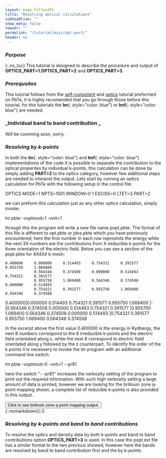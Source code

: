 ```yaml
---
layout: page-fullwidth
title: "Resolving optical calculations"
subheadline: ""
show_meta: false
teaser: ""
permalink: "/tutorial/misc/opt-part/"
header: no
---
```


### _Purpose_
{:.no_toc}
This tutorial is designed to describe the procedure and output of **OPTICS_PART=1**,**OPTICS_PART=2** and **OPTICS_PART=3**. 

### _Prerequsites_
This tutorial follows from the [self-consistent](/tutorial/asa/lm_pbte_tutorial/) and [optics](http://lordcephei.github.io/docs-equ-optics/) tutorial preformed on PbTe, it is highly recomended that you go through those before this tutorial, for this tutorials the **lm**{: style="color: blue"} or  **lmf**{: style="color: blue"} are needed.

### _Individual band to band contribution _

Will be comming soon, sorry.

### _Resolving by k-points_
In both the **lm**{: style="color: blue"} and **lmf**{: style="color: blue"} implementations of the code it is possible to separate the contribution to the optical properites by individual k-points, this calculation can be done by simply adding **PART=2** to the optics category, however few additional steps are needed to interpret the output. Lets start by running an optics calculation for PbTe with the following setup in the control file:

   OPTICS  MODE=1 NPTS=1001 WINDOW=0 1 ESCISS=0 LTET=3
           PART=2

we can preform this calculation just as any other optics calculation, simply invoke:

   lm pbte -voptmod=1 -vnit=1

through this the program will write a new file name popt.pbte. The format of this file is different to opt.pbte or jdos.pbte which you have previously encountered; here the first number in each row represtnts the energy while the next 3X numbers are the contributions from X ireducible k-points for the three orientation of the electric field. Below you can see a section of the popt.pbte for 4X4X4 k-mesh:

    0.400000     0.000000     0.514493     0.754321     0.391577     0.955750     1.069400
                 0.564346     0.374508     0.000000     0.514493     0.754321     0.391577
                 0.955750     1.069400     0.564346     0.374508     0.000000     0.514493
                 0.754321     0.391577     0.955750     1.069400     0.564346     0.374508

0.400000|0.000000     0.514493     0.754321     0.391577     0.955750     1.069400
        |-
        |0.564346     0.374508     0.000000     0.514493     0.754321     0.391577
        |0.955750     1.069400     0.564346     0.374508     0.000000     0.514493
        |0.754321     0.391577     0.955750     1.069400     0.564346     0.374508
    

In the excerpt  above the first value 0.400000 is the energy in Rydbergs, the next 8 numbers correspond to the 8 irreducible k-points and the electric field orientated along x, while the next 8 correspond to electric field orientated along y followed by the z counterpart.
To identify the order of the k points it is necessery to invoke the lm program with an additional command line switch:

   lm pbte -voptmod=0 -vnit=1 --pr81
   
here the switch "- -pr81"  increases the verbosity setting of the program to print out the required information. With such high verbosity setting a large amount of data is printed, however we are looking for the brillouin zone q-point mapping shown, a complete list of reducible k-points is also provided in this output.

<div onclick="elm = document.getElementById('foobar'); if(elm.style.display == 'none') elm.style.display = 'block'; else elm.style.display = 'none';"><button type="button" class="button tiny radius">Click to see brillouin zone q-point mapping output.</button></div>
{::nomarkdown}<div style="display:none;margin:0px 25px 0px 25px;"id="foobar">{:/}

     BZMESH: qp mapping   
      i1..i3                          qp                    iq   ig  g  
     (1,1,1)           0.000000    0.000000    0.000000     1    1 i*i   
     (2,1,1)          -0.250000    0.250000    0.250000     2    1 i*i   
     (4,1,1)           0.250000   -0.250000   -0.250000     2    2 i   
     (1,2,1)           0.250000   -0.250000    0.250000     2    3 r3(1,1,-1)   
     (1,4,1)          -0.250000    0.250000   -0.250000     2    4 i*r3(1,1,-1)   
     (4,4,4)          -0.250000   -0.250000   -0.250000     2    5 r3(-1,-1,1)   
     (2,2,2)           0.250000    0.250000    0.250000     2    6 i*r3(-1,-1,1)   
     (1,1,2)           0.250000    0.250000   -0.250000     2    9 r3(-1,-1,-1)   
     (1,1,4)          -0.250000   -0.250000    0.250000     2   10 i*r3(-1,-1,-1)   
     (3,1,1)          -0.500000    0.500000    0.500000     3    1 i*i   
     (1,3,1)           0.500000   -0.500000    0.500000     3    3 r3(1,1,-1)   
     (3,3,3)          -0.500000   -0.500000   -0.500000     3    5 r3(-1,-1,1)   
     (1,1,3)           0.500000    0.500000   -0.500000     3    9 r3(-1,-1,-1)   
     (2,2,1)           0.000000    0.000000    0.500000     4    1 i*i   
     (4,4,1)           0.000000    0.000000   -0.500000     4    2 i   
     (4,1,4)           0.000000   -0.500000    0.000000     4    3 r3(1,1,-1)   
     (2,1,2)           0.000000    0.500000    0.000000     4    4 i*r3(1,1,-1)   
     (1,4,4)          -0.500000    0.000000    0.000000     4    5 r3(-1,-1,1)   
     (1,2,2)           0.500000    0.000000    0.000000     4    6 i*r3(-1,-1,1)   
     (3,2,1)          -0.250000    0.250000    0.750000     5    1 i*i   
     (3,4,1)           0.250000   -0.250000   -0.750000     5    2 i   
     (4,2,4)           0.250000   -0.750000    0.250000     5    3 r3(1,1,-1)   
     (2,4,2)          -0.250000    0.750000   -0.250000     5    4 i*r3(1,1,-1)   
     (4,3,3)          -0.750000   -0.250000   -0.250000     5    5 r3(-1,-1,1)    
     (2,3,3)           0.750000    0.250000    0.250000     5    6 i*r3(-1,-1,1)   
     (1,3,2)           0.750000   -0.250000    0.250000     5    7 r3d   
     (1,3,4)          -0.750000    0.250000   -0.250000     5    8 i*r3d   
     (2,1,3)           0.250000    0.750000   -0.250000     5    9 r3(-1,-1,-1)   
     (4,1,3)          -0.250000   -0.750000    0.250000     5   10 i*r3(-1,-1,-1)   
     (3,3,4)          -0.250000   -0.250000   -0.750000     5   11 r2x   
     (3,3,2)           0.250000    0.250000    0.750000     5   12 mx   
     (2,4,4)          -0.750000    0.250000    0.250000     5   17 r3(1,-1,-1)   
     (4,2,2)           0.750000   -0.250000   -0.250000     5   18 i*r3(1,-1,-1)   
     (3,1,2)          -0.250000    0.750000    0.250000     5   19 r3(-1,1,1)    
     (3,1,4)           0.250000   -0.750000   -0.250000     5   20 i*r3(-1,1,1)   
     (1,4,3)          -0.750000   -0.250000    0.250000     5   23 r2(1,0,-1)   
     (1,2,3)           0.750000    0.250000   -0.250000     5   24 m(1,0,-1)   
     (4,4,2)           0.250000    0.250000   -0.750000     5   25 r2y    
     (2,2,4)          -0.250000   -0.250000    0.750000     5   26 my   
     (2,3,1)           0.250000   -0.250000    0.750000     5   33 r2z   
     (4,3,1)          -0.250000    0.250000   -0.750000     5   34 mz   
     (3,4,3)          -0.250000   -0.750000   -0.250000     5   41 r3(1,-1,1)   
     (3,2,3)           0.250000    0.750000    0.250000     5   42 i*r3(1,-1,1)   
     (4,2,1)          -0.500000    0.500000    1.000000     6    1 i*i   
     (2,4,1)           0.500000   -0.500000   -1.000000     6    2 i   
     (4,3,4)           0.500000   -1.000000    0.500000     6    3 r3(1,1,-1)   
     (2,3,2)          -0.500000    1.000000   -0.500000     6    4 i*r3(1,1,-1)   
     (3,2,2)          -1.000000   -0.500000   -0.500000     6    5 r3(-1,-1,1)   
     (3,4,4)           1.000000    0.500000    0.500000     6    6 i*r3(-1,-1,1)   
     (1,4,2)           1.000000   -0.500000    0.500000     6    7 r3d   
     (1,2,4)          -1.000000    0.500000   -0.500000     6    8 i*r3d   
     (2,1,4)           0.500000    1.000000   -0.500000     6    9 r3(-1,-1,-1)   
     (4,1,2)          -0.500000   -1.000000    0.500000     6   10 i*r3(-1,-1,-1)   
     (2,2,3)          -0.500000   -0.500000   -1.000000     6   11 r2x   
     (4,4,3)           0.500000    0.500000    1.000000     6   12 mx   
     (3,3,1)           0.000000    0.000000    1.000000     7    1 i*i   
     (3,1,3)           0.000000   -1.000000    0.000000     7    3 r3(1,1,-1)   
     (1,3,3)          -1.000000    0.000000    0.000000     7    5 r3(-1,-1,1)   
     (4,3,2)           0.000000    0.500000    1.000000     8    1 i*i   
     (2,3,4)           0.000000   -0.500000   -1.000000     8    2 i   
     (3,2,4)           0.500000   -1.000000    0.000000     8    3 r3(1,1,-1)   
     (3,4,2)          -0.500000    1.000000    0.000000     8    4 i*r3(1,1,-1)   
     (4,2,3)          -1.000000    0.000000   -0.500000     8    5 r3(-1,-1,1)   
     (2,4,3)           1.000000    0.000000    0.500000     8    6 i*r3(-1,-1,1)
{::nomarkdown}</div>{:/}


### _Resolving by k-points and band to band contributions_
To resolve the optics and density data by both k-points and band to band contributions option **OPTICS_PART=3** is used. In this case the popt.ext file has a similar format to the two previous showed, however here the bands are resolved by band to band contribution first and the by k-points.
